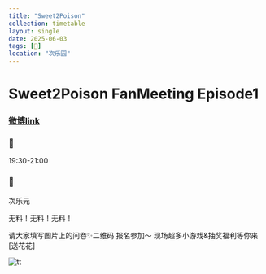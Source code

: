 ```yaml
---
title: "Sweet2Poison"
collection: timetable
layout: single
date: 2025-06-03
tags: [🎫]
location: "次乐园"
---
```


# Sweet2Poison FanMeeting Episode1
### [微博link](https://weibo.com/7915796622/Pum8j9k13)
### 📅
19:30-21:00
### 📍
次乐元

无料！无料！无料！

请大家填写图片上的问卷✨二维码 报名参加～
现场超多小游戏&抽奖福利等你来[送花花] ​​​

![tt](/timetable/2025/06/03/1.jpg)
